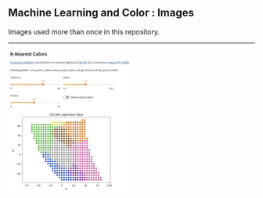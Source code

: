 
## Machine Learning and Color : Images

Images used more than once in this repository.

---

[<img src="mlcolor_app_knearest-01.jpg" width=250px>](https://knearestcolors.streamlit.app/)
